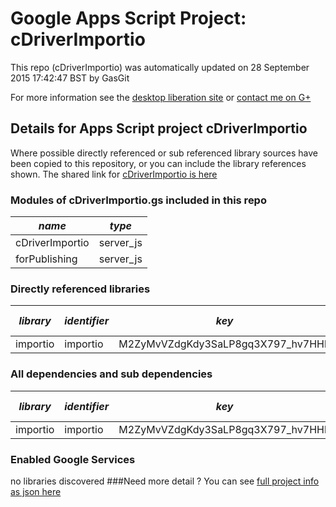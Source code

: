 # Google Apps Script Project: cDriverImportio
This repo (cDriverImportio) was automatically updated on 28 September 2015 17:42:47 BST by GasGit

For more information see the [desktop liberation site](http://ramblings.mcpher.com/Home/excelquirks/drivesdk/gettinggithubready "desktop liberation") or [contact me on G+](https://plus.google.com/+BruceMcpherson "Bruce McPherson - GDE")
## Details for Apps Script project cDriverImportio
Where possible directly referenced or sub referenced library sources have been copied to this repository, or you can include the library references shown. 
The shared link for [cDriverImportio is here](https://script.google.com/d/11UsgyCR8CNL1pMgbiqaxvFluQA7NxJvHLpdskERfpwap22JlEdZNjUAU/edit?usp=sharing "open in the GAS IDE")

### Modules of cDriverImportio.gs included in this repo
*name*|*type*
--- | --- 
cDriverImportio| server_js
forPublishing| server_js
### Directly referenced libraries
*library*|*identifier*|*key*|*version*|*dev mode*|*source*|
--- | --- | --- | --- | --- | --- 
importio| importio|M2ZyMvVZdgKdy3SaLP8gq3X797_hv7HHb|3|no|no
### All dependencies and sub dependencies
*library*|*identifier*|*key*|*version*|*dev mode*|*source*|
--- | --- | --- | --- | --- | --- 
importio| importio|M2ZyMvVZdgKdy3SaLP8gq3X797_hv7HHb|3|no|no
### Enabled Google Services
no libraries discovered
###Need more detail ?
You can see [full project info as json here](info.json)
